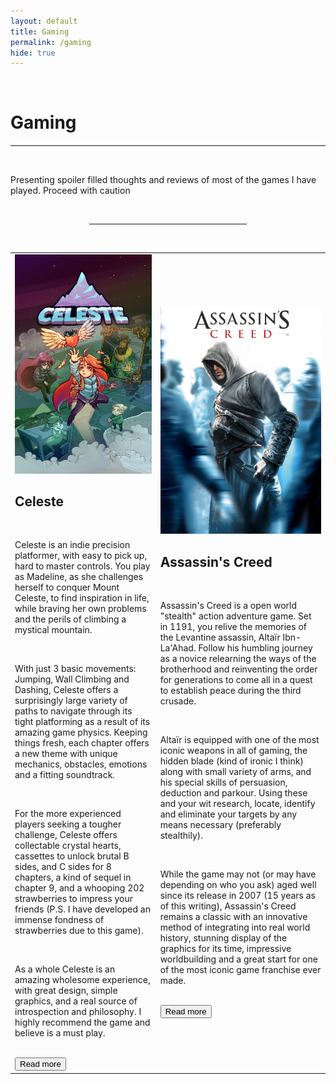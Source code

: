 ```yaml
---
layout: default
title: Gaming
permalink: /gaming
hide: true
---
```

<p><br></p>

Gaming
=========

<hr style="height:2px;border-width:0;color:gray;background-color:gray">

<br>

Presenting spoiler filled thoughts and reviews of most of the games I have played. Proceed with caution

<br>

<hr style="width:50%; margin-left:25%">

<br>

<table>
  <tr>
    <td>
      <div class="card">
        <div class="imgBx">
          <img src="/gaming/boxarts/Celeste_box_art.png">
        </div>
        <div class="content">
          <div class="details">
            <h2>Celeste</h2>
            <br>
            <div class="data">
              <p>Celeste is an indie precision platformer, with easy to pick up, hard to master controls. You play as Madeline, as she challenges herself to conquer Mount Celeste, to find inspiration in life, while braving her own problems and the perils of climbing a mystical mountain.</p>
              <br>
              <p>With just 3 basic movements: Jumping, Wall Climbing and Dashing, Celeste offers a surprisingly large variety of paths to navigate through its tight platforming as a result of its amazing game physics. Keeping things fresh, each chapter offers a new theme with unique mechanics, obstacles, emotions and a fitting soundtrack.</p>
              <br>
              <p>For the more experienced players seeking a tougher challenge, Celeste offers collectable crystal hearts, cassettes to unlock brutal B sides, and C sides for 8 chapters, a kind of sequel in chapter 9, and a whooping 202 strawberries to impress your friends (P.S. I have developed an immense fondness of strawberries due to this game).</p>
              <br>
              <p>As a whole Celeste is an amazing wholesome experience, with great design, simple graphics, and a real source of introspection and philosophy. I highly recommend the game and believe is a must play.</p>
              <br>
            </div>
            <div class="actionBtn">
              <a href="/gaming/celeste.md">
                <button>Read more</button>
              </a>
            </div>
          </div>
        </div>
      </div>
    </td>
    <td>
      <div class="card">
        <div class="imgBx">
          <img src="/gaming/boxarts/assassin's_creed.webp">
        </div>
        <div class="content">
          <div class="details">
            <h2>Assassin's Creed</h2>
            <br>
            <div class="data">
              <p>Assassin's Creed is a open world "stealth" action adventure game. Set in 1191, you relive the memories of the Levantine assassin,  Altaïr Ibn-La'Ahad. Follow his humbling journey as a novice relearning the ways of the brotherhood and reinventing the order for generations to come all in a quest to establish peace during the third crusade.</p>
              <br>
              <p>Altaïr is equipped with one of the most iconic weapons in all of gaming, the hidden blade (kind of ironic I think) along with small variety of arms, and his special skills of persuasion, deduction and parkour. Using these and your wit research, locate, identify and eliminate your targets by any means necessary (preferably stealthily).</p>
              <br>
              <p>While the game may not (or may have depending on who you ask) aged well since its release in 2007 (15 years as of this writing), Assassin's Creed remains a classic with an innovative method of integrating into real world history, stunning display of the graphics for its time, impressive worldbuilding and a great start for one of the most iconic game franchise ever made.</p>
              <br>
            </div>
            <div class="actionBtn">
            <a href="/gaming/assassin's-creed-I.md">
              <button>Read more</button>
            </a>
            </div>
          </div>
        </div>
      </div>
    </td>
  </tr>
</table>

<!--
<br>

<hr style="width:50%; margin-left:25%">

<br>

[Stray](/gaming/stray.md)
-------

Experience a dystopian cyberpunk future, through the eyes of a tiny outsider trying to find the way back home

<br>

<hr style="width:50%; margin-left:25%">

<br>

[Transistor](/gaming/transistor.md)
-------



<br>

<hr style="width:50%; margin-left:25%">

<br>

[Hades](/gaming/hades.md)
-------

Slash, pierce, shoot, block or punch your way out of the underworld, in a pursuit to learn about your family while being helped by your godly relatives

<br>

<hr style="width:50%; margin-left:25%">

<br>

[Hollow Knight](/gaming/hollowknight.md)
-------

Delve deep into the melancholic kingdom of Hollownest, learning the tragedy that befell it and hopefully prevent another disaster (**WARNING: CREEPY CRAWLERS**)

<br>

<hr style="width:50%; margin-left:25%">

<br>


[Pyre](/gaming/pyre.md)
-------

Lead your band of exiles through the rites, a mystical competition (magic rugby IMO) to earn their freedom

<br>

<hr style="width:50%; margin-left:25%">

<br>

[Ori and the Blind Forest](/gaming/oriandtheblindforest.md)
-------

The begining to the story of Ori, the last spirit guardian, as they journey through the dying forest of Nibel, to face of against Kuro, the giant owl

<br>

<hr style="width:50%; margin-left:25%">

<br>

[Ori and the Will of the Wisps](/gaming/oriandthewillofthewisps.md)
-------

The sequel to the adventures of Ori, follow the spirit guardian as they heal the broken land of Niwen, following a untimely crash into the land

<br>

<hr style="width:50%; margin-left:25%">

<br>

[Dead Cells](/gaming/deadcells.md)
-------

Kill. Die. Learn. Repeat

<br>

<hr style="width:50%; margin-left:25%">

<br>

[Katana Zero](/gaming/katanazero.md)
-------



<br>

<hr style="width:50%; margin-left:25%">

<br>

[Raji](/gaming/raji.md)
-------

<br>

<hr style="width:50%; margin-left:25%">

<br>

[Gunpoint](/gaming/gunpoint.md)
-------



<br>

<hr style="width:50%; margin-left:25%">

<br>

[The Witcher 3: Wild Hunt](/gaming/thewitcher3.md)
-------

<br>

<hr style="width:50%; margin-left:25%">

<br>

[Path of Exile](/gaming/pathofexile.md)
-------

<br>

<hr style="width:50%; margin-left:25%">

<br>

[Undertale](/gaming/undertale.md)
-------

<br>

<hr style="width:50%; margin-left:25%">

<br>

[Assassin's Creed I](/gaming/ac1.md)
-------

<br>

<hr style="width:50%; margin-left:25%">

<br>

[Assassin's Creed: Ezio's Story](/gaming/acezio.md)
-------

<br>

<hr style="width:50%; margin-left:25%">

<br>

[Assassin's Creed III](/gaming/ac3.md)
-------

<br>

<hr style="width:50%; margin-left:25%">

<br>

[Assassin's Creed IV: Black Flag](/gaming/ac4.md)
-------

<br>

<hr style="width:50%; margin-left:25%">

<br>

[Assassin's Creed: Rogue](/gaming/acrogue.md)
-------

<br>

<hr style="width:50%; margin-left:25%">

<br>

[Assassin's Creed V: Unity](/gaming/ac5.md)
-------

<br>

<hr style="width:50%; margin-left:25%">

<br>

[Assassin's Creed: Syndicate](/gaming/acsyndicate.md)
-------

<br>
-->
